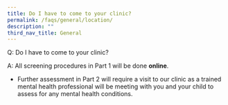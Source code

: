 ```yaml
---
title: Do I have to come to your clinic?
permalink: /faqs/general/location/
description: ""
third_nav_title: General
---
```

Q: Do I have to come to your clinic?

A:  All screening procedures in Part 1 will be done **online**.

* Further assessment in Part 2 will require a visit to our clinic as a trained mental health professional will be meeting with you and your child to assess for any mental health conditions.